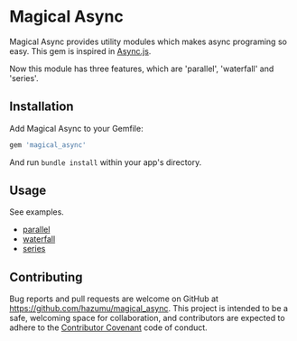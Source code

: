 # Magical Async

Magical Async provides utility modules which makes async programing so easy.
This gem is inspired in [Async.js](https://github.com/caolan/async).

Now this module has three features, which are 'parallel', 'waterfall' and 'series'.

## Installation

Add Magical Async to your Gemfile:

```ruby
gem 'magical_async'
```

And run `bundle install` within your app's directory.


## Usage

See examples.

- [parallel](https://github.com/hazumu/magical_async/blob/master/examples/parallel.rb)
- [waterfall](https://github.com/hazumu/magical_async/blob/master/examples/waterfall.rb)
- [series](https://github.com/hazumu/magical_async/blob/master/examples/series.rb)

## Contributing

Bug reports and pull requests are welcome on GitHub at https://github.com/hazumu/magical_async. This project is intended to be a safe, welcoming space for collaboration, and contributors are expected to adhere to the [Contributor Covenant](http://contributor-covenant.org) code of conduct.
